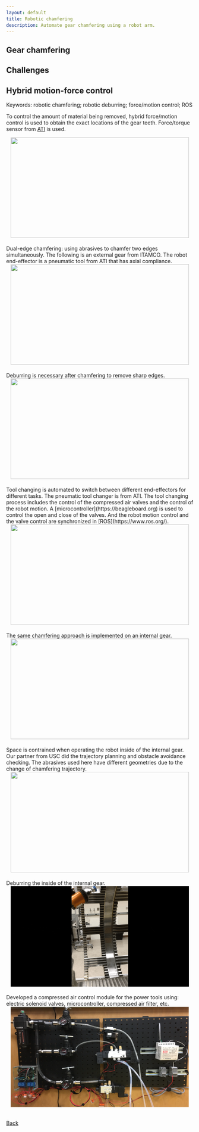 ```yaml
---
layout: default
title: Robotic chamfering
description: Automate gear chamfering using a robot arm.
---
```


## Gear chamfering

## Challenges

## Hybrid motion-force control

Keywords: robotic chamfering; robotic deburring; force/motion control; ROS

To control the amount of material being removed, hybrid force/motion control is used to obtain the exact locations of the gear teeth. Force/torque sensor from [ATI](https://www.ati-ia.com/) is used.
<br/>
<center>
<img src="../images/rootID.gif" width="480" height="270"/>
</center>
<br/>
Dual-edge chamfering: using abrasives to chamfer two edges simultaneously. The following is an external gear from ITAMCO. The robot end-effector is a pneumatic tool from ATI that has axial compliance.
<br/>
<center>
<img src="https://github.com/jhugj/web-repo/blob/main/images/part-chamfering.gif" width="480" height="270"/>
</center>
<br/>
Deburring is necessary after chamfering to remove sharp edges.
<br/>
<center>
<img src="https://github.com/jhugj/web-repo/blob/main/images/part-deburring.gif" width="480" height="270"/>
</center>
<br/>
Tool changing is automated to switch between different end-effectors for different tasks. The pneumatic tool changer is from ATI. The tool changing process includes the control of the compressed air valves and the control of the robot motion. A [microcontroller](https://beagleboard.org) is used to control the open and close of the valves. And the robot motion control and the valve control are synchronized in [ROS](https://www.ros.org/). 
<br/>
<center>
<img src="https://github.com/jhugj/web-repo/blob/main/images/toolChange.gif" width="480" height="270"/>
</center>
<br/>
The same chamfering approach is implemented on an internal gear.
<br/>
<center>
<img src="https://github.com/jhugj/web-repo/blob/main/images/part-chamfering-outside.gif" width="480" height="270"/>
</center>
<br/>
Space is contrained when operating the robot inside of the internal gear. Our partner from USC did the trajectory planning and obstacle avoidance checking. The abrasives used here have different geometries due to the change of chamfering trajectory.
<br/>
<center>
<img src="https://github.com/jhugj/web-repo/blob/main/images/part-chamfering-inside.gif" width="480" height="270"/>
</center>
<br/>
Deburring the inside of the internal gear.
<br/>
<center>
<img src="https://github.com/jhugj/web-repo/blob/main/images/deburringInside.gif" width="480" height="270"/>
</center>
<br/>
Developed a compressed air control module for the power tools using: electric solenoid valves, microcontroller, compressed air filter, etc.
<br/>
<center>
<img src="https://github.com/jhugj/web-repo/blob/main/images/compressedAirRegulator.png" width="480" height="270"/>
</center>
<br/>


[Back](https://jhugj.github.io/web-repo/)
